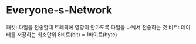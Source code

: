 # Everyone-s-Network
패킷: 파일을 전송할때 트레픽에 영향이 안가도록 파일을 나눠서 전송하는 것
비트: 데이터를 저장하는 최소단위 8비트(bit) = 1바이트(byte)
